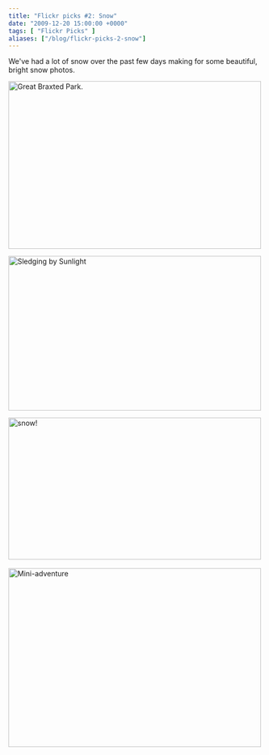 ```yaml
---
title: "Flickr picks #2: Snow"
date: "2009-12-20 15:00:00 +0000"
tags: [ "Flickr Picks" ]
aliases: ["/blog/flickr-picks-2-snow"]
---
```

We've had a lot of snow over the past few days making for some beautiful, bright snow photos.

<p><a href="http://www.flickr.com/photos/stuart166axe/4198665199/" title="Great Braxted Park. by Stuart Axe, on Flickr" rel="nofollow"><img width="500" height="332" src="http://farm3.static.flickr.com/2736/4198665199_e51e91fe5f.jpg" alt="Great Braxted Park." /></a></p>
<p><a href="http://www.flickr.com/photos/visibledarkness/4197673154/" title="Sledging by Sunlight by Visible Darkness, on Flickr" rel="nofollow"><img width="500" height="306" src="http://farm3.static.flickr.com/2755/4197673154_656c89ea11.jpg" alt="Sledging by Sunlight" /></a></p>
<p><a href="http://www.flickr.com/photos/hydrogen1/4194859042/" title="snow! by enviro warrior, on Flickr" rel="nofollow"><img width="500" height="281" src="http://farm3.static.flickr.com/2706/4194859042_b6cd354837.jpg" alt="snow!" /></a><a href="http://www.flickr.com/photos/scootzsx/4194092026/" title="Star Burst! by Scootzsx, on Flickr" rel="nofollow"><br /></a></p>
<p><a href="http://www.flickr.com/photos/slowandeasy/4195011003/" title="Mini-adventure by SlowAndEasy, on Flickr" rel="nofollow"><img width="500" height="354" src="http://farm3.static.flickr.com/2490/4195011003_4cf272e2ef.jpg" alt="Mini-adventure" /></a></p>